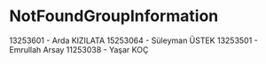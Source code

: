 # NotFoundGroupInformation
13253601 - Arda KIZILATA
15253064 - Süleyman ÜSTEK
13253501 - Emrullah Arsay
11253038 - Yaşar KOÇ
